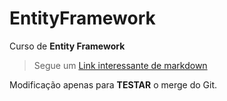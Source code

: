 # EntityFramework
Curso de **Entity Framework**

>Segue um [Link interessante de markdown](https://docs.pipz.com/central-de-ajuda/learning-center/guia-basico-de-markdown#open)

Modificação apenas para **TESTAR** o merge do Git.

